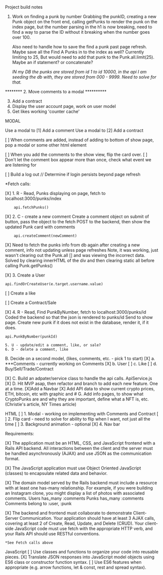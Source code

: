 Project build notes


1. Work on finding a punk by number
    Grabbing the punkID, creating a new Punk object on the front end, calling getPunks to render the punk on the index page, but the number parsing in the h1 is now breaking, need to find a way to parse the ID without it breaking when the number goes over 100. 
    
    Also need to handle how to save the find a punk past page refresh. Maybe save all the Find A Punks in to the index as well? Currently limiting to 25, But would need to add that punk to the Punk.all.limit(25). Maybe an if statement? or concatenate?

    *IN my DB the punks are stored from id 1 to id 10000, in the api I am seeding the db with, they are stored from 000 - 9999. Need to solve for that.*

******** 2. Move comments to a modal **********

3. Add a contract
4. Display the user account page, work on user model
5. Get likes working 'counter cache'

MODAL

Use a modal to [1] Add a comment
Use a modal to [2] Add a contract


[ ] When comments are added, instead of adding to bottom of show page, pop a modal or some other html element

[ ] When you add the comments to the show view, flip the card over.
[ ] Don't let the comment box appear more than once, check what event we are listening for

[ ] Build a log out // Determine if login persists beyond page refresh


*Fetch calls:


[X] 1. R - Read, Punks displaying on page, fetch to localhost:3000/punks/index

        api.fetchPunks()

[X]   2. C - create a new comment
    Create a comment object on submit of button, pass the object to the fetch POST to the backend, then show the updated Punk card with comments

        api.createComment(newComment)

[X]  Need to fetch the punks info from db again after creating a new comment, info not updating unless page refreshes 
    Note, it was working, just wasn't clearing out the Punk.all [] and was viewing the incorrect data. Solved by clearing innerHTML of the div and then clearing static all before calling Punk.getPunks()

[X]  3. Create a User

    api.findOrCreateUser(e.target.username.value)



[ ]    Create a like 

[ ]    Create a Contract/Sale

[X]    4. R - Read, Find PunkByNumber, fetch to localhost:3000/punks/id
    Coded the backend so that the json is rendered to punks/id
    Send to show page. Create new punk if it does not exist in the database, render it, if it does.

    api.PunkByNumber(punkId)

    5. U - update/edit a comment, like, or sale?
    6. D - delete a comment, like

B. Decide on a second model, (likes, comments, etc. - pick 1 to start)
    [X] a.  ***Comments - currently working on Comments
    [X] b. User 
    [ ] c. Like
    [ ] d. Buy/Sell/Trade/Contract
    

[X] C. Build an adpater/service class to handle the api calls.
    ApiService.js
[X] D. Hit MVP asap, then refactor and branch to add each new feature. One at a time.
[X]Add a Navbar
[X] Add API data to show current crypto prices, ETH, bitcoin, etc with graphic and #
G. Add info pages, to show what CryptoPunks are and why they are important, define what a NFT is, etc. (Christie's article, NY Times article)


HTML
[ ]  1. Modal - working on implementing with Comments and Contract
[ ] 2. Flip card - need to solve for ability to flip when I want, not just all the time
[ ] 3. Background animation - optional
[X] 4. Nav bar

Requirements:

[X] The application must be an HTML, CSS, and JavaScript frontend with a Rails API backend. All interactions between the client and the server must be handled asynchronously (AJAX) and use JSON as the communication format.

[X] The JavaScript application must use Object Oriented JavaScript (classes) to encapsulate related data and behavior.

[X] The domain model served by the Rails backend must include a resource with at least one has-many relationship. For example, if you were building an Instagram clone, you might display a list of photos with associated comments.
    Users has_many :comments
    Punks has_many :comments
    Comments belong to :user, :punk

[X] The backend and frontend must collaborate to demonstrate Client-Server Communication. Your application should have at least 3 AJAX calls, covering at least 2 of Create, Read, Update, and Delete (CRUD). Your client-side JavaScript code must use fetch with the appropriate HTTP verb, and your Rails API should use RESTful conventions.

    *See Fetch calls above

JavaScript
[ ] Use classes and functions to organize your code into reusable pieces.
[X] Translate JSON responses into JavaScript model objects using ES6 class or constructor function syntax.
[ ] Use ES6 features when appropriate (e.g. arrow functions, let & const, rest and spread syntax).